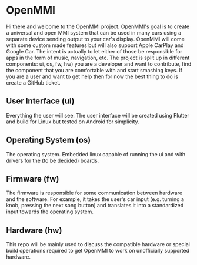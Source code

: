 # OpenMMI

Hi there and welcome to the OpenMMI project. OpenMMI's goal is to create a universal and open MMI system that can be used in many cars using a separate device sending output to your car's display. OpenMMI will come with some custom made features but will also support Apple CarPlay and Google Car. The intent is actually to let either of those be responsible for apps in the form of music, navigation, etc. The project is split up in different components: ui, os, fw, hw) you are a developer and want to contribute, find the component that you are comfortable with and start smashing keys. If you are a user and want to get help then for now the best thing to do is create a GitHub ticket.

## User Interface (ui)

Everything the user will see. The user interface will be created using Flutter and build for Linux but tested on Android for simplicity.

## Operating System (os)

The operating system. Embedded linux capable of running the ui and with drivers for the (to be decided) boards.

## Firmware (fw)

The firmware is responsible for some communication between hardware and the software. For example, it takes the user's car input (e.g. turning a knob, pressing the next song button) and translates it into a standardized input towards the operating system.

## Hardware (hw)

This repo will be mainly used to discuss the compatible hardware or special build operations required to get OpenMMI to work on unofficially supported hardware.
